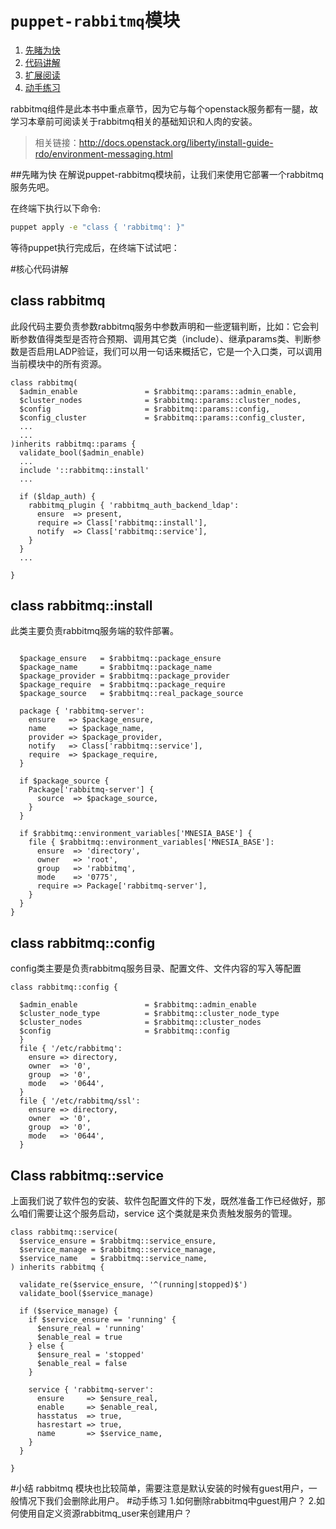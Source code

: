 # `puppet-rabbitmq`模块

1. [先睹为快](#1.先睹为快)
2. [代码讲解](#2.代码讲解)
3. [扩展阅读](#3.扩展阅读) 
4. [动手练习](#4.动手练习)


rabbitmq组件是此本书中重点章节，因为它与每个openstack服务都有一腿，故学习本章前可阅读关于rabbitmq相关的基础知识和人肉的安装。
>  相关链接：http://docs.openstack.org/liberty/install-guide-rdo/environment-messaging.html

##先睹为快
在解说puppet-rabbitmq模块前，让我们来使用它部署一个rabbitmq服务先吧。

在终端下执行以下命令:

```bash
puppet apply -e "class { 'rabbitmq': }"
```

等待puppet执行完成后，在终端下试试吧：

#核心代码讲解
## class rabbitmq
此段代码主要负责参数rabbitmq服务中参数声明和一些逻辑判断，比如：它会判断参数值得类型是否符合预期、调用其它类（include）、继承params类、判断参数是否启用LADP验证，我们可以用一句话来概括它，它是一个入口类，可以调用当前模块中的所有资源。
``` puppet
class rabbitmq(
  $admin_enable               = $rabbitmq::params::admin_enable,
  $cluster_nodes              = $rabbitmq::params::cluster_nodes,
  $config                     = $rabbitmq::params::config,
  $config_cluster             = $rabbitmq::params::config_cluster,
  ...
  ...
)inherits rabbitmq::params {
  validate_bool($admin_enable)
  ...
  include '::rabbitmq::install'
  ...
  
  if ($ldap_auth) {
    rabbitmq_plugin { 'rabbitmq_auth_backend_ldap':
      ensure  => present,
      require => Class['rabbitmq::install'],
      notify  => Class['rabbitmq::service'],
    }
  }
  ...

}
```

## class rabbitmq::install
此类主要负责rabbitmq服务端的软件部署。
```puppet

  $package_ensure   = $rabbitmq::package_ensure
  $package_name     = $rabbitmq::package_name
  $package_provider = $rabbitmq::package_provider
  $package_require  = $rabbitmq::package_require
  $package_source   = $rabbitmq::real_package_source

  package { 'rabbitmq-server':
    ensure   => $package_ensure,
    name     => $package_name,
    provider => $package_provider,
    notify   => Class['rabbitmq::service'],
    require  => $package_require,
  }

  if $package_source {
    Package['rabbitmq-server'] {
      source  => $package_source,
    }
  }

  if $rabbitmq::environment_variables['MNESIA_BASE'] {
    file { $rabbitmq::environment_variables['MNESIA_BASE']:
      ensure  => 'directory',
      owner   => 'root',
      group   => 'rabbitmq',
      mode    => '0775',
      require => Package['rabbitmq-server'],
    }
  }
}
```
## class rabbitmq::config
config类主要是负责rabbitmq服务目录、配置文件、文件内容的写入等配置
```puppet
class rabbitmq::config {

  $admin_enable               = $rabbitmq::admin_enable
  $cluster_node_type          = $rabbitmq::cluster_node_type
  $cluster_nodes              = $rabbitmq::cluster_nodes
  $config                     = $rabbitmq::config
  }
  file { '/etc/rabbitmq':
    ensure => directory,
    owner  => '0',
    group  => '0',
    mode   => '0644',
  }
  file { '/etc/rabbitmq/ssl':
    ensure => directory,
    owner  => '0',
    group  => '0',
    mode   => '0644',
  }
```

## Class rabbitmq::service
上面我们说了软件包的安装、软件包配置文件的下发，既然准备工作已经做好，那么咱们需要让这个服务启动，service 这个类就是来负责触发服务的管理。
```puppet
class rabbitmq::service(
  $service_ensure = $rabbitmq::service_ensure,
  $service_manage = $rabbitmq::service_manage,
  $service_name   = $rabbitmq::service_name,
) inherits rabbitmq {

  validate_re($service_ensure, '^(running|stopped)$')
  validate_bool($service_manage)

  if ($service_manage) {
    if $service_ensure == 'running' {
      $ensure_real = 'running'
      $enable_real = true
    } else {
      $ensure_real = 'stopped'
      $enable_real = false
    }

    service { 'rabbitmq-server':
      ensure     => $ensure_real,
      enable     => $enable_real,
      hasstatus  => true,
      hasrestart => true,
      name       => $service_name,
    }
  }

}
```
#小结
rabbitmq 模块也比较简单，需要注意是默认安装的时候有guest用户，一般情况下我们会删除此用户。
#动手练习
1.如何删除rabbitmq中guest用户？
2.如何使用自定义资源rabbitmq_user来创建用户？


